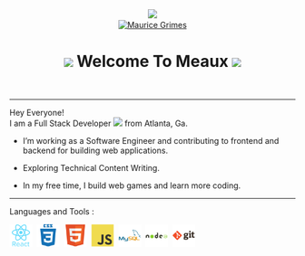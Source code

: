 <div id="header" align="center">
  <img src="https://media.giphy.com/media/W2KZgZo97jtC313Hn9/giphy.gif" width="200"/>
</div>
<div align="center">
<a href="https://www.linkedin.com/in/mgrimesii/">
    <img src="https://img.shields.io/badge/LinkedIn-blue?style=for-the-badge&logo=linkedin&logoColor=white" alt="Maurice Grimes"/>
  </a>
</div>
<div align="center">
<h1><img src="https://media.giphy.com/media/vLlpbDafjgHystuJ0a/giphy.gif" width="30px"/> Welcome To Meaux <img src="https://media.giphy.com/media/hvRJCLFzcasrR4ia7z/giphy.gif" width="30px"/></h1>
<img src="https://komarev.com/ghpvc/?username=Meaux01&style=flat-square&color=blue" alt=""/>
</div>
<span><hr></span>
Hey Everyone! <br>
I am a Full Stack Developer <img src="https://media.giphy.com/media/WUlplcMpOCEmTGBtBW/giphy.gif" width="25"> from Atlanta, Ga.

- I’m working as a Software Engineer and contributing to frontend and backend for building web applications.

- Exploring Technical Content Writing.

- In my free time, I build web games and learn more coding.

<span><hr></span>
Languages and Tools :
<div>

  <img src="https://github.com/devicons/devicon/blob/master/icons/react/react-original-wordmark.svg" title="React" alt="React" width="40" height="40"/>&nbsp;
  <img src="https://github.com/devicons/devicon/blob/master/icons/css3/css3-plain-wordmark.svg"  title="CSS3" alt="CSS" width="40" height="40"/>&nbsp;
  <img src="https://github.com/devicons/devicon/blob/master/icons/html5/html5-original.svg" title="HTML5" alt="HTML" width="40" height="40"/>&nbsp;
  <img src="https://github.com/devicons/devicon/blob/master/icons/javascript/javascript-original.svg" title="JavaScript" alt="JavaScript" width="40" height="40"/>&nbsp;
  <img src="https://github.com/devicons/devicon/blob/master/icons/mysql/mysql-original-wordmark.svg" title="MySQL"  alt="MySQL" width="40" height="40"/>&nbsp;
  <img src="https://github.com/devicons/devicon/blob/master/icons/nodejs/nodejs-original-wordmark.svg" title="NodeJS" alt="NodeJS" width="40" height="40"/>&nbsp;
  <img src="https://github.com/devicons/devicon/blob/master/icons/git/git-original-wordmark.svg" title="Git" alt="Git" width="40" height="40"/>
</div>